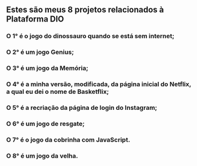 ## Estes são meus 8 projetos relacionados à Plataforma DIO

### O  1° é o jogo do dinossauro quando se está sem internet;

### O  2° é um jogo Genius;

### O 3° é um jogo da Memória;

### O 4°  é a minha versão, modificada, da página inicial do Netflix, a qual eu dei o nome de Basketflix;

### O 5° é a recriação da página de login do Instagram;

### O 6° é um jogo de resgate;

### O 7° é o jogo da cobrinha com JavaScript.

### O 8° é um jogo da velha.
